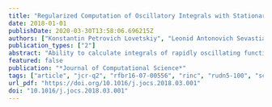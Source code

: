 ```yaml
---
title: "Regularized Computation of Oscillatory Integrals with Stationary Points"
date: 2018-01-01
publishDate: 2020-03-30T13:58:06.696215Z
authors: ["Konstantin Petrovich Lovetskiy", "Leonid Antonovich Sevastianov", "Dmitry Sergeevich Kulyabov", "Nikolai E. Nikolaev"]
publication_types: ["2"]
abstract: "Ability to calculate integrals of rapidly oscillating functions is crucial for solving many problems in optics, electrodynamics, quantum mechanics, nuclear physics, and many other areas. The article considers the method of computing oscillatory integrals using the transition to the numerical solution of the system of ordinary differential equations. Using the Levin's collocation method, we reduce the problem to solving a system of linear algebraic equations. In the case where the phase function has stationary points (its derivative vanishes on the interval of integration), the solution of the corresponding system becomes an ill-posed task. The regularized algorithm presented in the article describes the stable method of integration of rapidly oscillating functions at the presence of stationary points. Performance and high accuracy of the algorithms are illustrated by various examples."
featured: false
publication: "*Journal of Computational Science*"
tags: ["article", "jcr-q2", "rfbr16-07-00556", "rinc", "rudn5-100", "scopus", "sjr-q1", "wos", "rinc"]
url_pdf: "https://doi.org/10.1016/j.jocs.2018.03.001"
doi: "10.1016/j.jocs.2018.03.001"
---
```


